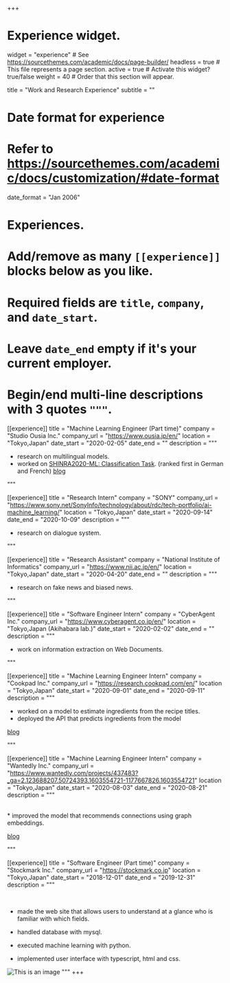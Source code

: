 +++
# Experience widget.
widget = "experience"  # See https://sourcethemes.com/academic/docs/page-builder/
headless = true  # This file represents a page section.
active = true  # Activate this widget? true/false
weight = 40  # Order that this section will appear.

title = "Work and Research Experience"
subtitle = ""

# Date format for experience
#   Refer to https://sourcethemes.com/academic/docs/customization/#date-format
date_format = "Jan 2006"

# Experiences.
#   Add/remove as many `[[experience]]` blocks below as you like.
#   Required fields are `title`, `company`, and `date_start`.
#   Leave `date_end` empty if it's your current employer.
#   Begin/end multi-line descriptions with 3 quotes `"""`.



[[experience]]
  title = "Machine Learning Engineer (Part time)"
  company = "Studio Ousia Inc."
  company_url = "https://www.ousia.jp/en/"
  location = "Tokyo,Japan"
  date_start = "2020-02-05"
  date_end = ""
  description = """
  <br />
  * research on multilingual models.
  * worked on [SHINRA2020-ML: Classification Task](http://shinra-project.info/shinra2020ml/?lang=en). 
         (ranked first in German and French) [blog](https://nchaso.hatenablog.com/entry/2020/12/12/162906)
  <!-- Responsibilities include:
  
  * Analysing
  * Modelling
  * Deploying -->
  """

[[experience]]
  title = "Research Intern"
  company = "SONY"
  company_url = "https://www.sony.net/SonyInfo/technology/about/rdc/tech-portfolio/ai-machine_learning/"
  location = "Tokyo,Japan"
  date_start = "2020-09-14"
  date_end = "2020-10-09"
  description = """
  <br />
  *  research on dialogue system.
  <!-- Responsibilities include:
  
  * Analysing
  * Modelling
  * Deploying -->
  """

[[experience]]
  title = "Research Assistant"
  company = "National Institute of Informatics"
  company_url = "https://www.nii.ac.jp/en/"
  location = "Tokyo,Japan"
  date_start = "2020-04-20"
  date_end = ""
  description = """
  <br />
  *  research on fake news and biased news.
  <!-- Responsibilities include:
  
  * Analysing
  * Modelling
  * Deploying -->
  """

  [[experience]]
  title = "Software Engineer Intern"
  company = "CyberAgent Inc."
  company_url = "https://www.cyberagent.co.jp/en/"
  location = "Tokyo,Japan (Akihabara lab.)"
  date_start = "2020-02-02"
  date_end = ""
  description = """
  <br />
  * work on information extraction on Web Documents.
  <!-- Responsibilities include:
  
  * Analysing
  * Modelling
  * Deploying -->
  """


[[experience]]
  title = "Machine Learning Engineer Intern"
  company = "Cookpad Inc."
  company_url = "https://research.cookpad.com/en/"
  location = "Tokyo,Japan"
  date_start = "2020-09-01"
  date_end = "2020-09-11"
  description = """
  <br />
  * worked on a model to estimate ingredients from the recipe titles.
  * deployed the API that predicts ingredients from the model

[blog](https://nchaso.hatenablog.com/entry/2020/09/11/205555)

  <!-- Responsibilities include:
  
  * Analysing
  * Modelling
  * Deploying -->
  """

[[experience]]
  title = "Machine Learning Engineer Intern"
  company = "Wantedly Inc."
  company_url = "https://www.wantedly.com/projects/437483?_ga=2.123688207.50724393.1603554721-1177667826.1603554721"
  location = "Tokyo,Japan"
  date_start = "2020-08-03"
  date_end = "2020-08-21"
  description = """

  <br />
  * improved the model that recommends connections using graph embeddings.

[blog](https://nchaso.hatenablog.com/entry/2020/08/23/233646)
  
  
  <!-- Responsibilities include:
  
  * Analysing
  * Modelling
  * Deploying -->
  """



[[experience]]
  title = "Software Engineer (Part time)"
  company = "Stockmark Inc."
  company_url = "https://stockmark.co.jp"
  location = "Tokyo,Japan"
  date_start = "2018-12-01"
  date_end = "2019-12-31"
  description = """

  <br />

  * made the web site that allows users to understand at a glance who is familiar with which fields.

  * handled database with mysql.

  * executed machine learning with python.

  * implemented user interface with typescript, html and css.

  <!-- ![エビフライトライアングル](http://i.imgur.com/Jjwsc.jpg "サンプル") -->
  ![This is an image](/img/stockmark.png)
  """
+++
